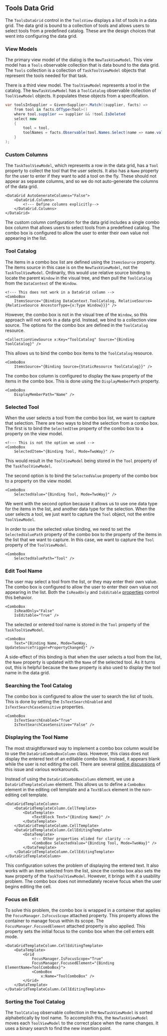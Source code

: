 ## Tools Data Grid

The `ToolsDataGrid` control in the `ToolsView` displays a list of tools in a data grid. The data grid is bound to a collection of tools and allows users to select tools from a predefined catalog. These are the design choices that went into configuring the data grid.

### View Models

The primary view model of the dialog is the `NewTaskViewModel`. This view model has a `Tools` observable collection that is data bound to the data grid. The `Tools` collection is a collection of `TaskToolViewModel` objects that represent the tools needed for that task.

There is a third view model. The `ToolViewModel` represents a tool in the catalog. The `NewTaskViewModel` has a `ToolCatalog` observable collection of `ToolViewModel` objects. It populates these objects from a specification.

```csharp
var toolsInSupplier = Given<Supplier>.Match((supplier, facts) =>
    from tool in facts.OfType<Tool>()
    where tool.supplier == supplier && !tool.IsDeleted
    select new
    {
        tool = tool,
        toolNames = facts.Observable(tool.Names.Select(name => name.value))
    }
);
```

### Custom Columns

The `TaskToolViewModel`, which represents a row in the data grid, has a `Tool` property to collect the tool that the user selects. It also has a `Name` property for the user to enter if they want to add a tool on the fly. These should not appear as separate columns, and so we do not auto-generate the columns of the data grid.

```xaml
<DataGrid AutoGenerateColumns="False">
    <DataGrid.Columns>
        <!--- Define columns explicitly-->
    </DataGrid.Columns>
</DataGrid>
```

The custom column configuration for the data grid includes a single combo box column that allows users to select tools from a predefined catalog. The combo box is configured to allow the user to enter their own value not appearing in the list.

### Tool Catalog

The items in a combo box list are defined using the `ItemsSource` property. The items source in this case is on the `NewTaskViewModel`, not the `TaskToolViewModel`. Ordinarily, this would use relative source binding to locate the parent `Window` in the visual tree, and then pull the `ToolCatalog` from the `DataContext` of the `Window`.

```xaml
<!--- This does not work in a DataGrid column -->
<ComboBox
    ItemsSource="{Binding DataContext.ToolCatalog, RelativeSource={RelativeSource AncestorType={x:Type Window}}}" />
```

However, the combo box is not in the visual tree of the `Window`, so this approach will not work in a data grid. Instead, we bind to a collection view source. The options for the combo box are defined in the `ToolCatalog` resource.

```xaml
<CollectionViewSource x:Key="ToolCatalog" Source="{Binding ToolCatalog}" />
```

This allows us to bind the combo box items to the `ToolCatalog` resource.

```xaml
<ComboBox
    ItemsSource="{Binding Source={StaticResource ToolCatalog}}" />
```

The combo box column is configured to display the `Name` property of the items in the combo box. This is done using the `DisplayMemberPath` property.

```xaml
<ComboBox
    DisplayMemberPath="Name" />
```

### Selected Tool

When the user selects a tool from the combo box list, we want to capture that selection. There are two ways to bind the selection from a combo box. The first is to bind the `SelectedItem` property of the combo box to a property on the view model.

```xaml
<!--- This is not the option we used -->
<ComboBox
    SelectedItem="{Binding Tool, Mode=TwoWay}" />
```

This would result in the `ToolViewModel` being stored in the `Tool` property of the `TaskToolViewModel`.

The second option is to bind the `SelectedValue` property of the combo box to a property on the view model.

```xaml
<ComboBox
    SelectedValue="{Binding Tool, Mode=TwoWay}" />
```

We went with the second option because it allows us to use one data type for the items in the list, and another data type for the selection. When the user selects a tool, we just want to capture the `Tool` object, not the entire `ToolViewModel`.

In order to use the selected value binding, we need to set the `SelectedValuePath` property of the combo box to the property of the items in the list that we want to capture. In this case, we want to capture the `Tool` property of the `ToolViewModel`.

```xaml
<ComboBox
    SelectedValuePath="Tool" />
```

### Edit Tool Name

The user may select a tool from the list, or they may enter their own value. The combo box is configured to allow the user to enter their own value not appearing in the list. Both the `IsReadOnly` and `IsEditable` [properties](https://learn.microsoft.com/en-us/dotnet/api/system.windows.controls.combobox.isreadonly?view=windowsdesktop-8.0) control this behavior.

```xaml
<ComboBox
    IsReadOnly="False"
    IsEditable="True" />
```

The selected or entered tool name is stored in the `Tool` property of the `TaskToolViewModel`.

```xaml
<ComboBox
    Text="{Binding Name, Mode=TwoWay, UpdateSourceTrigger=PropertyChanged}" />
```

A side-effect of this binding is that when the user selects a tool from the list, the `Name` property is updated with the `Name` of the selected tool. As it turns out, this is helpful because the `Name` property is also used to display the tool name in the data grid.

### Searching the Tool Catalog

The combo box is configured to allow the user to search the list of tools. This is done by setting the `IsTextSearchEnabled` and `IsTextSearchCaseSensitive` properties.

```xaml
<ComboBox
    IsTextSearchEnabled="True"
    IsTextSearchCaseSensitive="False" />
```

### Displaying the Tool Name

The most straightforward way to implement a combo box column would be to use the `DataGridComboBoxColumn` class. However, this class does not display the entered text of an editable combo box. Instead, it appears blank while the user is not editing the cell. There are several [online discussions](https://stackoverflow.com/questions/6899697/how-to-implement-editable-datagridcomboboxcolumn-in-wpf-datagrid) of this issue and various workarounds.

Instead of using the `DataGridComboBoxColumn` element, we use a `DataGridTemplateColumn` element. This allows us to define a `ComboBox` element in the editing cell template and a `TextBlock` element in the non-editing cell template.

```xaml
<DataGridTemplateColumn>
    <DataGridTemplateColumn.CellTemplate>
        <DataTemplate>
            <TextBlock Text="{Binding Name}" />
        </DataTemplate>
    </DataGridTemplateColumn.CellTemplate>
    <DataGridTemplateColumn.CellEditingTemplate>
        <DataTemplate>
            <!-- Other properties elided for clarity -->
            <ComboBox SelectedValue="{Binding Tool, Mode=TwoWay}" />
        </DataTemplate>
    </DataGridTemplateColumn.CellEditingTemplate>
</DataGridTemplateColumn>
```

This configuration solves the problem of displaying the entered text. It also works with an item selected from the list, since the combo box also sets the `Name` property of the `TaskToolViewModel`. However, it brings with it a usability problem. The combo box does not immediately receive focus when the user begins editing the cell.

### Focus on Edit

To solve this problem, the combo box is wrapped in a container that applies the `FocusManager.IsFocusScope` attached property. This property allows the container to manage focus within its scope. The `FocusManager.FocusedElement` attached property is also applied. This property sets the initial focus to the combo box when the cell enters edit mode.

```xaml
<DataGridTemplateColumn.CellEditingTemplate>
    <DataTemplate>
        <Grid
            FocusManager.IsFocusScope="True"
            FocusManager.FocusedElement="{Binding ElementName=ToolComboBox}">
            <ComboBox
                x:Name="ToolComboBox" />
        </Grid>
    </DataTemplate>
</DataGridTemplateColumn.CellEditingTemplate>
```

### Sorting the Tool Catalog

The `ToolCatalog` observable collection in the `NewTaskViewModel` is sorted alphabetically by tool name. To accomplish this, the `NewTaskViewModel` moves each `ToolViewModel` to the correct place when the name changes. It uses a binary search to find the new insertion point.
